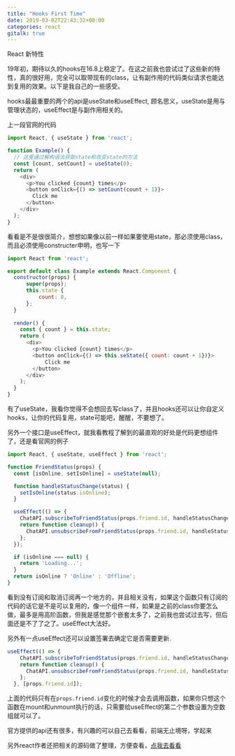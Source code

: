 ```yaml
---
title: "Hooks First Time"
date: 2019-03-02T22:43:32+08:00
categories: react
gitalk: true
---
```

React 新特性
<!--more-->

19年初，期待以久的hooks在16.8上稳定了。在这之前我也尝试过了这些新的特性，真的很好用，完全可以取带现有的class，让有副作用的代码类似请求也能达到复用的效果。以下是我自己的一些感受。

hooks最最重要的两个的api是useState和useEffect, 顾名思义，useState是用与管理状态的，useEffect是与副作用相关的。

上一段官网的代码
```js
import React, { useState } from 'react';

function Example() {
  // 这里通过解构语法获取state和改变state的方法
  const [count, setCount] = useState(0);
  return (
    <div>
      <p>You clicked {count} times</p>
      <button onClick={() => setCount(count + 1)}>
        Click me
      </button>
    </div>
  );
}
```
看看是不是很很简介，想想如果像以前一样如果要使用state，那必须使用class，而且必须使用constructer申明，也写一下
```js
import React from 'react';

export default class Example extends React.Component {
  constructor(props) {
      super(props);
      this.state {
          count: 0,
      };
  }
  
  render() {
    const { count } = this.state;
    return (
      <div>
        <p>You clicked {count} times</p>
        <button onClick={() => this.seState({ count: count + 1})}>
            Click me
        </button>
      </div>
    );
  }
}
```
有了useState，我看你觉得不会想回去写class了，并且hooks还可以让你自定义hooks，让你的代码复用，state可能吧，醒醒，不要想了。

另外一个接口是useEffect，就我看教程了解到的最直观的好处是代码更想组件了，还是看官网的例子
```js
import React, { useState, useEffect } from 'react';

function FriendStatus(props) {
  const [isOnline, setIsOnline] = useState(null);

  function handleStatusChange(status) {
    setIsOnline(status.isOnline);
  }

  useEffect(() => {
    ChatAPI.subscribeToFriendStatus(props.friend.id, handleStatusChange);
    return function cleanup() {
      ChatAPI.unsubscribeFromFriendStatus(props.friend.id, handleStatusChange);
    };
  });

  if (isOnline === null) {
    return 'Loading...';
  }
  return isOnline ? 'Online' : 'Offline';
}
```
看到没有订阅和取消订阅再一个地方的，并且相关没有，如果这个函数只有订阅的代码的话它是不是可以复用的，像一个组件一样，如果是之前的class你要怎么做，最多是用高阶函数，但我是感觉那个嵌套太多了，之前我也尝试过去写，但后面还是不了了之了。useEffect大法好。

另外有一点useEffect还可以设置签署去确定它是否需要更新.
```js
useEffect(() => {
    ChatAPI.subscribeToFriendStatus(props.friend.id, handleStatusChange);
    return function cleanup() {
      ChatAPI.unsubscribeFromFriendStatus(props.friend.id, handleStatusChange);
    };
  }, [props.friend.id]);
```
上面的代码只有在`props.friend.id`变化的时候才会去调用函数，如果你只想这个函数在mount和unmount执行的话，只需要给useEffect的第二个参数设置为空数组就可以了。

官方提供的api还有很多，有兴趣的可以自己去看看，前端无止境呀，学起来

另外react作者还把相关的源码做了整理，方便查看，[点我去看看](https://gist.github.com/gaearon/864f451ff2a2a5821fe2c4db344ebcdf)